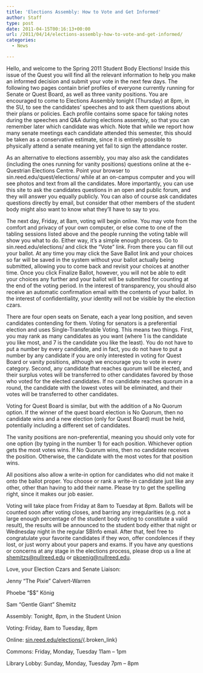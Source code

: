 ```yaml
---
title: 'Elections Assembly: How to Vote and Get Informed'
author: Staff
type: post
date: 2011-04-15T00:16:13+00:00
url: /2011/04/14/elections-assembly-how-to-vote-and-get-informed/
categories:
  - News

---
```

Hello, and welcome to the Spring 2011 Student Body Elections! Inside this issue of the Quest you will find all the relevant information to help you make an informed decision and submit your vote in the next few days. The following two pages contain brief profiles of everyone currently running for Senate or Quest Board, as well as three vanity positions. You are encouraged to come to Elections Assembly tonight (Thursday) at 8pm, in the SU, to see the candidates’ speeches and to ask them questions about their plans or policies. Each profile contains some space for taking notes during the speeches and Q&A during elections assembly, so that you can remember later which candidate was which. Note that while we report how many senate meetings each candidate attended this semester, this should be taken as a conservative estimate, since it is entirely possible to physically attend a senate meaning yet fail to sign the attendance roster.

As an alternative to elections assembly, you may also ask the candidates (including the ones running for vanity positions) questions online at the e-Questrian Elections Centre. Point your browser to sin.reed.edu/quest/elections/ while at an on-campus computer and you will see photos and text from all the candidates. More importantly, you can use this site to ask the candidates questions in an open and public forum, and they will answer you equally publicly. You can also of course ask candidates questions directly by email, but consider that other members of the student body might also want to know what they’ll have to say to you.

The next day, Friday, at 8am, voting will begin online. You may vote from the comfort and privacy of your own computer, or else come to one of the tabling sessions listed above and the people running the voting table will show you what to do. Either way, it’s a simple enough process. Go to sin.reed.edu/elections/ and click the “Vote” link. From there you can fill out your ballot. At any time you may click the Save Ballot link and your choices so far will be saved in the system without your ballot actually being submitted, allowing you to come back and revisit your choices at another time. Once you click Finalize Ballot, however, you will not be able to edit your choices any further and your ballot will be submitted for counting at the end of the voting period. In the interest of transparency, you should also receive an automatic confirmation email with the contents of your ballot. In the interest of confidentiality, your identity will not be visible by the election czars.

There are four open seats on Senate, each a year long position, and seven candidates contending for them. Voting for senators is a preferential election and uses Single-Transferable Voting. This means two things. First, you may rank as many candidates as you want (where 1 is the candidate you like most, and 7 is the candidate you like the least). You do not have to put a number by every candidate, and in fact, you do not have to put a number by any candidate if you are only interested in voting for Quest Board or vanity positions, although we encourage you to vote in every category. Second, any candidate that reaches quorum will be elected, and their surplus votes will be transferred to other candidates favored by those who voted for the elected candidates. If no candidate reaches quorum in a round, the candidate with the lowest votes will be eliminated, and their votes will be transferred to other candidates.

Voting for Quest Board is similar, but with the addition of a No Quorum option. If the winner of the quest board election is No Quorum, then no candidate wins and a new election (only for Quest Board) must be held, potentially including a different set of candidates.

The vanity positions are non-preferential, meaning you should only vote for one option (by typing in the number 1) for each position. Whichever option gets the most votes wins. If No Quorum wins, then no candidate receives the position. Otherwise, the candidate with the most votes for that position wins.

All positions also allow a write-in option for candidates who did not make it onto the ballot proper. You choose or rank a write-in candidate just like any other, other than having to add their name. Please try to get the spelling right, since it makes our job easier.

Voting will take place from Friday at 8am to Tuesday at 8pm. Ballots will be counted soon after voting closes, and barring any irregularities (e.g. not a large enough percentage of the student body voting to constitute a valid result), the results will be announced to the student body either that night or Wednesday night in the regular SBInfo email. After that, feel free to congratulate your favorite candidates if they won, offer condolences if they lost, or just worry about your papers and exams. If you have any questions or concerns at any stage in the elections process, please drop us a line at [&#x73;&#x68;&#x65;&#x6d;&#x69;&#x74;&#x7a;&#x73;&#x40;<span class="oe_displaynone">null</span>&#x72;&#x65;&#x65;&#x64;&#x2e;&#x65;&#x64;&#x75;][1] or [&#x70;&#x6b;&#x6f;&#x65;&#x6e;&#x69;&#x67;&#x40;<span class="oe_displaynone">null</span>&#x72;&#x65;&#x65;&#x64;&#x2e;&#x65;&#x64;&#x75;][2].

Love, your Election Czars and Senate Liaison:
  
Jenny “The Pixie” Calvert-Warren
  
Phoebe “$$” König
  
Sam “Gentle Giant” Shemitz

Assembly: Tonight, 8pm, in the Student Union
  
Voting: Friday, 8am to Tuesday, 8pm
  
Online: [sin.reed.edu/elections/][3]{.broken_link}
  
Commons: Friday, Monday, Tuesday 11am &#8211; 1pm
  
Library Lobby: Sunday, Monday, Tuesday 7pm &#8211; 8pm

 [1]: mailto:&#x73;&#x68;&#x65;&#x6d;&#x69;&#x74;&#x7a;&#x73;&#x40;&#x72;&#x65;&#x65;&#x64;&#x2e;&#x65;&#x64;&#x75;
 [2]: mailto:&#x70;&#x6b;&#x6f;&#x65;&#x6e;&#x69;&#x67;&#x40;&#x72;&#x65;&#x65;&#x64;&#x2e;&#x65;&#x64;&#x75;
 [3]: http://sin.reed.edu/elections/